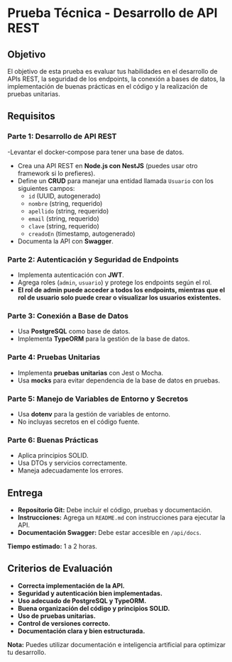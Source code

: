 # Prueba Técnica - Desarrollo de API REST

## Objetivo
El objetivo de esta prueba es evaluar tus habilidades en el desarrollo de APIs REST, la seguridad de los endpoints, la conexión a bases de datos, la implementación de buenas prácticas en el código y la realización de pruebas unitarias.

## Requisitos

### Parte 1: Desarrollo de API REST
-Levantar el docker-compose para tener una base de datos.
- Crea una API REST en **Node.js con NestJS** (puedes usar otro framework si lo prefieres).
- Define un **CRUD** para manejar una entidad llamada `Usuario` con los siguientes campos:
  - `id` (UUID, autogenerado)
  - `nombre` (string, requerido)
  - `apellido` (string, requerido)
  - `email` (string, requerido)
  - `clave` (string, requerido)
  - `creadoEn` (timestamp, autogenerado)
- Documenta la API con **Swagger**.
  

### Parte 2: Autenticación y Seguridad de Endpoints
- Implementa autenticación con **JWT**.
- Agrega roles (`admin`, `usuario`) y protege los endpoints según el rol.
- **El rol de admin puede acceder a todos los endpoints, mientras que el rol de usuario solo puede crear o visualizar los usuarios existentes.**

### Parte 3: Conexión a Base de Datos
- Usa **PostgreSQL** como base de datos.
- Implementa **TypeORM** para la gestión de la base de datos.

### Parte 4: Pruebas Unitarias
- Implementa **pruebas unitarias** con Jest o Mocha.
- Usa **mocks** para evitar dependencia de la base de datos en pruebas.

### Parte 5: Manejo de Variables de Entorno y Secretos
- Usa **dotenv** para la gestión de variables de entorno.
- No incluyas secretos en el código fuente.

### Parte 6: Buenas Prácticas
- Aplica principios SOLID.
- Usa DTOs y servicios correctamente.
- Maneja adecuadamente los errores.

## Entrega
- **Repositorio Git:** Debe incluir el código, pruebas y documentación.
- **Instrucciones:** Agrega un `README.md` con instrucciones para ejecutar la API.
- **Documentación Swagger:** Debe estar accesible en `/api/docs`.

**Tiempo estimado:** 1 a 2 horas.

## Criterios de Evaluación
- **Correcta implementación de la API.**
- **Seguridad y autenticación bien implementadas.**
- **Uso adecuado de PostgreSQL y TypeORM.**
- **Buena organización del código y principios SOLID.**
- **Uso de pruebas unitarias.**
- **Control de versiones correcto.**
- **Documentación clara y bien estructurada.**

**Nota:** Puedes utilizar documentación e inteligencia artificial para optimizar tu desarrollo.


